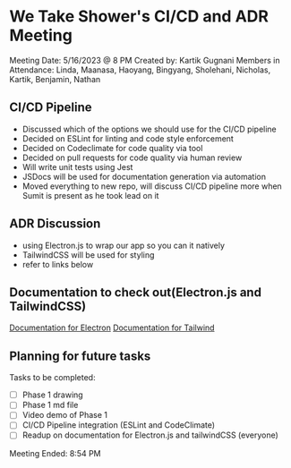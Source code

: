 # We Take Shower's CI/CD and ADR Meeting
 Meeting Date: 5/16/2023 @ 8 PM
 Created by: Kartik Gugnani
 Members in Attendance: Linda, Maanasa, Haoyang, Bingyang, Sholehani, Nicholas, Kartik, Benjamin, Nathan 

## CI/CD Pipeline
- Discussed which of the options we should use for the CI/CD pipeline 
- Decided on ESLint for linting and code style enforcement
- Decided on Codeclimate for code quality via tool
- Decided on pull requests for code quality via human review
- Will write unit tests using Jest
- JSDocs will be used for documentation generation via automation
- Moved everything to new repo, will discuss CI/CD pipeline more when Sumit is present as he took lead on it

## ADR Discussion
- using Electron.js to wrap our app so you can it natively
- TailwindCSS will be used for styling
- refer to links below

## Documentation to check out(Electron.js and TailwindCSS)
[Documentation for Electron](https://tailwindcss.com/)
[Documentation for Tailwind](https://www.electronjs.org/docs/latest/tutorial/quick-start)

## Planning for future tasks
Tasks to be completed:
- [ ] Phase 1 drawing
- [ ] Phase 1 md file
- [ ] Video demo of Phase 1
- [ ] CI/CD Pipeline integration (ESLint and CodeClimate)
- [ ] Readup on documentation for Electron.js and tailwindCSS (everyone)

Meeting Ended: 8:54 PM
